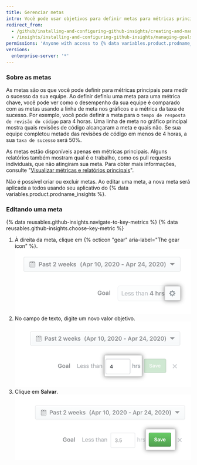 ```yaml
---
title: Gerenciar metas
intro: Você pode usar objetivos para definir metas para métricas principais e medir o sucesso ao alcançar essas metas.
redirect_from:
  - /github/installing-and-configuring-github-insights/creating-and-managing-goals
  - /insights/installing-and-configuring-github-insights/managing-goals
permissions: 'Anyone with access to {% data variables.product.prodname_insights %} can manage goals.'
versions:
  enterprise-server: '*'
---
```


### Sobre as metas

As metas são os que você pode definir para métricas principais para medir o sucesso da sua equipe. Ao definir definiu uma meta para uma métrica chave, você pode ver como o desempenho da sua equipe é comparado com as metas usando a linha de meta nos gráficos e a métrica da taxa de sucesso. Por exemplo, você pode definir a meta para o `tempo de resposta de revisão do código` para 4 horas. Uma linha de meta no gráfico principal mostra quais revisões de código alcançaram a meta e quais não. Se sua equipe completou metade das revisões de código em menos de 4 horas, a sua `taxa de sucesso` será 50%.

As metas estão disponíveis apenas em métricas principais. Alguns relatórios também mostram qual é o trabalho, como os pull requests individuais, que não atingiram sua meta. Para obter mais informações, consulte "[Visualizar métricas e relatórios principais](/insights/exploring-your-usage-of-github-enterprise/viewing-key-metrics-and-reports)".

Não é possível criar ou excluir metas. Ao editar uma meta, a nova meta será aplicada a todos usando seu aplicativo do {% data variables.product.prodname_insights %}.

### Editando uma meta

{% data reusables.github-insights.navigate-to-key-metrics %}
{% data reusables.github-insights.choose-key-metric %}
1. À direita da meta, clique em {% octicon "gear" aria-label="The gear icon" %}. ![Ícone de engrenagem para editar a meta](/assets/images/help/insights/edit-goal.png)
2. No campo de texto, digite um novo valor objetivo. ![Campo do valor da meta](/assets/images/help/insights/input-goal.png)
3. Clique em **Salvar**. ![Salvar meta](/assets/images/help/insights/save-goal.png)
